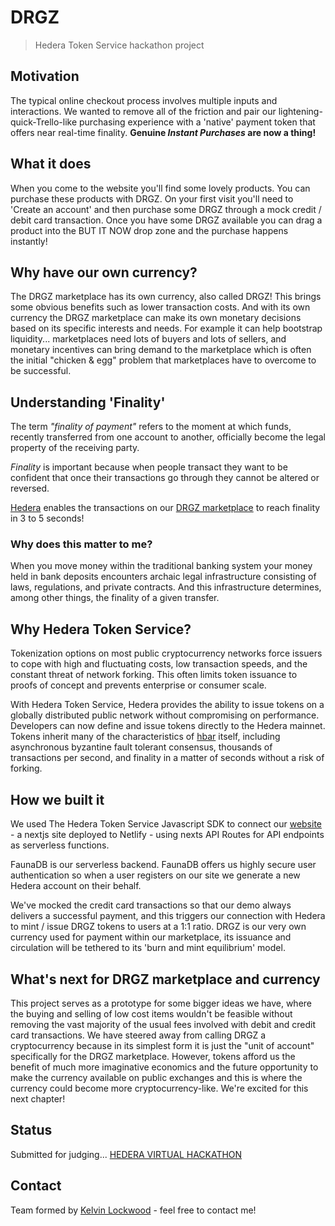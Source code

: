 # DRGZ
> Hedera Token Service hackathon project

## Motivation
The typical online checkout process involves multiple inputs and interactions. We wanted to remove all of the friction and pair our lightening-quick-Trello-like purchasing experience with a 'native' payment token that offers near real-time finality. **Genuine _Instant Purchases_ are now a thing!**

## What it does
When you come to the website you'll find some lovely products. You can purchase these products with DRGZ. On your first visit you'll need to 'Create an account' and then purchase some DRGZ through a mock credit / debit card transaction. Once you have some DRGZ available you can drag a product into the BUT IT NOW drop zone and the purchase happens instantly!

## Why have our own currency?
The DRGZ marketplace has its own currency, also called DRGZ! This brings some obvious benefits such as lower transaction costs. And with its own currency the DRGZ marketplace can make its own monetary decisions based on its specific interests and needs. For example it can help bootstrap liquidity... marketplaces need lots of buyers and lots of sellers, and monetary incentives can bring demand to the marketplace which is often the initial "chicken & egg" problem that marketplaces have to overcome to be successful.

## Understanding 'Finality'
The term *"finality of payment"* refers to the moment at which funds, recently transferred from one account to another, officially become the legal property of the receiving party.

*Finality* is important because when people transact they want to be confident that once their transactions go through they cannot be altered or reversed.

[Hedera](https://hedera.com/token-service) enables the transactions on our [DRGZ marketplace](https://drgz.store) to reach finality in 3 to 5 seconds!

### Why does this matter to me?
When you move money within the traditional banking system your money held in bank deposits encounters archaic legal infrastructure consisting of laws, regulations, and private contracts. And this infrastructure determines, among other things, the finality of a given transfer.

## Why Hedera Token Service?
Tokenization options on most public cryptocurrency networks force issuers to cope with high and fluctuating costs, low transaction speeds, and the constant threat of network forking. This often limits token issuance to proofs of concept and prevents enterprise or consumer scale.

With Hedera Token Service, Hedera provides the ability to issue tokens on a globally distributed public network without compromising on performance. Developers can now define and issue tokens directly to the Hedera mainnet. Tokens inherit many of the characteristics of [hbar](https://hedera.com/hbar) itself, including asynchronous byzantine fault tolerant consensus, thousands of transactions per second, and finality in a matter of seconds without a risk of forking.

## How we built it
We used The Hedera Token Service Javascript SDK to connect our [website](https://drgz.store) - a nextjs site deployed to Netlify - using nexts API Routes for API endpoints as serverless functions.

FaunaDB is our serverless backend. FaunaDB offers us highly secure user authentication so when a user registers on our site we generate a new Hedera account on their behalf.

We've mocked the credit card transactions so that our demo always delivers a successful payment, and this triggers our connection with Hedera to mint / issue DRGZ tokens to users at a 1:1 ratio. DRGZ is our very own currency used for payment within our marketplace, its issuance and circulation will be tethered to its 'burn and mint equilibrium' model.

## What's next for DRGZ marketplace and currency
This project serves as a prototype for some bigger ideas we have, where the buying and selling of low cost items wouldn't be feasible without removing the vast majority of the usual fees involved with debit and credit card transactions. We have steered away from calling DRGZ a cryptocurrency because in its simplest form it is just the "unit of account" specifically for the DRGZ marketplace. However, tokens afford us the benefit of much more imaginative economics and the future opportunity to make the currency available on public exchanges and this is where the currency could become more cryptocurrency-like. We're excited for this next chapter!

## Status
Submitted for judging... [HEDERA VIRTUAL HACKATHON](https://devpost.com/software/drgz-marketplace-and-currency)

## Contact
Team formed by [Kelvin Lockwood](https://twitter.com/kelvinlockwood) - feel free to contact me!
